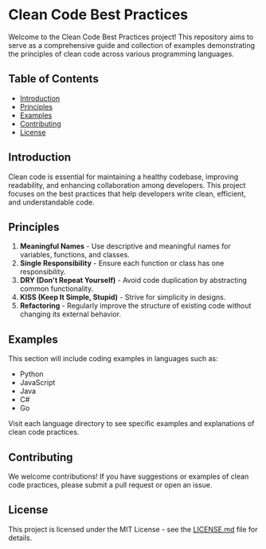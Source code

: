 # Clean Code Best Practices

Welcome to the Clean Code Best Practices project! This repository aims to serve as a comprehensive guide and collection of examples demonstrating the principles of clean code across various programming languages. 

## Table of Contents
- [Introduction](#introduction)
- [Principles](#principles)
- [Examples](#examples)
- [Contributing](#contributing)
- [License](#license)

## Introduction
Clean code is essential for maintaining a healthy codebase, improving readability, and enhancing collaboration among developers. This project focuses on the best practices that help developers write clean, efficient, and understandable code.

## Principles
1. **Meaningful Names** - Use descriptive and meaningful names for variables, functions, and classes.
2. **Single Responsibility** - Ensure each function or class has one responsibility.
3. **DRY (Don't Repeat Yourself)** - Avoid code duplication by abstracting common functionality.
4. **KISS (Keep It Simple, Stupid)** - Strive for simplicity in designs.
5. **Refactoring** - Regularly improve the structure of existing code without changing its external behavior.

## Examples
This section will include coding examples in languages such as:
- Python
- JavaScript
- Java
- C#
- Go

Visit each language directory to see specific examples and explanations of clean code practices.

## Contributing
We welcome contributions! If you have suggestions or examples of clean code practices, please submit a pull request or open an issue.

## License
This project is licensed under the MIT License - see the [LICENSE.md](LICENSE.md) file for details.